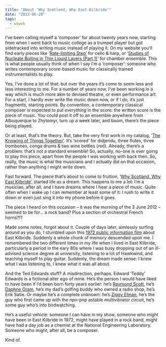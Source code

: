 ```yaml
---
title: "About ‘Why Scotland, Why East Kilbride’"
date: "2013-06-28"
tags: 
  - wswek
---
```


I’ve been calling myself a ‘composer’ for about twenty years now, starting from when I went back to music college as a trumpet player but got sidetracked into writing music instead of playing it. On my website you’ll find early pieces like ‘[Rate-limiting Step’](/catalog/contemporary/rate/ "Rate-limiting Step") for cello & harp, or ‘[Studies of Nucleate Boiling in Thin Liquid Layers (Part 1)](/catalog/contemporary/nucleate/ "Studies of Nucleate Boiling in Thin Liquid Layers")’ for chamber ensemble. This is what people usually think of when I say I’m a ‘composer’: someone who writes contemporary score-based music for classically trained instrumentalists to play.

Yes, I’ve done a lot of that: but over the years it’s come to seem less and less interesting to me. For a number of years now, I’ve been working in a way which is much more akin to devised theatre, or even performance art. For a start, I hardly ever write the music down now, or if I do, it’s just fragments, starting points. By convention, a contemporary classical composer is expected to put _everything_ in the score: the written score _is_ the piece of music. You could post it off to an ensemble anywhere from Albuquerque to Zhytomyr, turn up a week later, and boom, there’s the piece being played.

Or at least, that’s the theory. But, take the very first work in my catalog, ‘[The Knowing of Things Together’](/catalog/contemporary/knowing/ "The Knowing of Things Together"). It’s ‘scored’ for didjeridu, three flutes, three trombones, conga drums & two wine bottles (red). Already, there’s a problem: that’s not a standard ensemble! So, actually, no-one is _ever_ going to play this piece, apart from the people I was working with back then. So, really, the music is what the musicians and I actually did on that occasion, rather than anything I might write down.

Fast forward. The piece that’s about to come to fruition, ‘[Why Scotland, Why East Kilbride](http://www.cryptic.org.uk/why-scotlandwhy-east-kilbride/)’, started life as a dream. This happens to me a lot: I’m a musician, after all, and I have dreams where I hear a piece of music. Quite often when I wake up I can remember at least some of it: I rush to write it down or even just sing it into my phone before it goes.

The piece I heard on this occasion – it was the morning of the 3 June 2012 – seemed to be for… a rock band? Plus a section of orchestral French horns?!?

Made some notes, forgot about it. Couple of days later, aimlessly surfing around as you do, I stumbled upon this [1972 public information film](http://ssa.nls.uk/film.cfm?fid=0955) about East Kilbride. Suddenly a whole chunk of memory descended upon me. I remembered the two different times in my life when I lived in East Kilbride, particularly a period in the eary 80s where I was busy dropping out of an ill-advised science degree at university, listening to a lot of Hawkwind, and teaching myself to play guitar. Suddenly, the dream made sense: I knew what I was listening to, I knew what it was all about.

And the Ted Edwards stuff? A misdirection, perhaps. Edward ‘Teddy’ Edwards is a fictional alter ego of mine. He’s the person I would have liked to have been if I’d been born forty years earlier: he’s [Raymond Scott](http://en.wikipedia.org/wiki/Raymond_Scott), he’s [Daphne Oram](http://en.wikipedia.org/wiki/Daphne_Oram), he’s my dad’s golfing buddy who owned a radio shop, he’s Erik Satie. Or maybe he’s a complete unknown: he’s [Ziggy Elman](http://en.wikipedia.org/wiki/Ziggy_Elman), he’s the guy who first came up with the npn-pnp astable multivibrator circuit, he’s some guy who’s into birdwatching.

He’s a useful vehicle: someone I can have in my show, someone who might have been in East Kilbride in 1972, might have played in a rock band, might have had a day job as a chemist at the National Engineering Laboratory. Someone who might, after all, be a composer.

Kind of.
